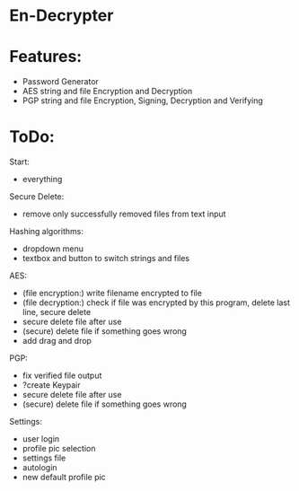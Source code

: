 # En-Decrypter


# **Features:**

- Password Generator
- AES string and file Encryption and Decryption
- PGP string and file Encryption, Signing, Decryption and Verifying


# **ToDo:**

Start:
- everything

Secure Delete:
- remove only successfully removed files from text input

Hashing algorithms:
- dropdown menu
- textbox and button to switch strings and files

AES:
- (file encryption:) write filename encrypted to file
- (file decryption:) check if file was encrypted by this program, delete last line, secure delete
- secure delete file after use
- (secure) delete file if something goes wrong
- add drag and drop

PGP:
- fix verified file output
- ?create Keypair
- secure delete file after use
- (secure) delete file if something goes wrong

Settings:
- user login
- profile pic selection
- settings file
- autologin
- new default profile pic

